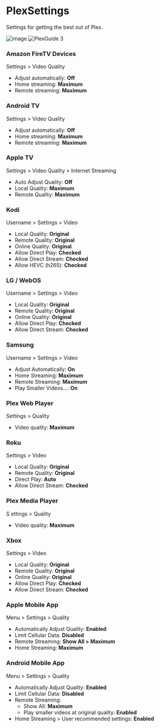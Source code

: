 # PlexSettings
Settings for getting the best out of Plex.

![image](https://user-images.githubusercontent.com/53855360/179834760-fb66e836-7ac5-4f12-bb64-73ebb5cf9197.png)
![PlexGuide 3](https://user-images.githubusercontent.com/53855360/179834938-abb257a2-a6e8-4967-a0e3-574bc2d0d355.png)

### Amazon FireTV Devices
Settings > Video Quality
- Adjust automatically: **Off**
- Home streaming: **Maximum**
- Remote streaming: **Maximum**

### Android TV
Settings > Video Quality
- Adjust automatically: **Off**
- Home streaming: **Maximum**
- Remote streaming: **Maximum**

### Apple TV
Settings > Video Quality > Internet Streaming
- Auto Adjust Quality: **Off**
- Local Quality: **Maximum**
- Remote Quality: **Maximum**

### Kodi
Username > Settings > Video
- Local Quality: **Original**
- Remote Quality: **Original**
- Online Quality: **Original**
- Allow Direct Play: **Checked**
- Allow Direct Stream: **Checked**
- Allow HEVC (h265): **Checked**

### LG / WebOS
Username > Settings > Video
- Local Quality: **Original**
- Remote Quality: **Original**
- Online Quality: **Original**
- Allow Direct Play: **Checked**
- Allow Direct Stream: **Checked**

### Samsung
Username > Settings > Video
- Adjust Automatically: **On**
- Home Streaming: **Maximum**
- Remote Streaming: **Maximum**
- Play Smaller Videos...: **On**

### Plex Web Player
Settings > Quality
- Video quality: **Maximum**

### Roku
Settings > Video
- Local Quality: **Original**
- Remote Quality: **Original**
- Direct Play: **Auto**
- Allow Direct Stream: **Checked**

### Plex Media Player
S ettings > Quality
- Video quality: **Maximum**

### Xbox
Settings > Video
- Local Quality: **Original**
- Remote Quality: **Original**
- Online Quality: **Original**
- Allow Direct Play: **Checked**
- Allow Direct Stream: **Checked**

### Apple Mobile App
Menu > Settings > Quality
- Automatically Adjust Quality: **Enabled**
- Limit Cellular Data: **Disabled**
- Remote Streaming: **Show All > Maximum**
- Home Streaming: **Maximum**

### Android Mobile App
Menu > Settings > Quality
- Automatically Adjust Quality: **Enabled**
- Limit Cellular Data: **Disabled**
- Remote Streaming: 
    - Show All: **Maximum** 
    - Play smaller videos at original quality: **Enabled**
- Home Streaming > User recommended settings: **Enabled**
